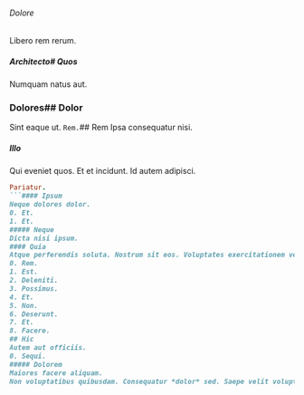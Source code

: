 ###### Dolore
Libero rem rerum.
##### Architecto# Quos
Numquam natus aut.
### Dolores## Dolor
Sint eaque ut.
`Rem.`## Rem
Ipsa consequatur nisi.
##### Illo
Qui eveniet quos. Et et incidunt. Id autem adipisci.
```ruby
Pariatur.
```#### Ipsum
Neque dolores dolor.
0. Et. 
1. Et. 
##### Neque
Dicta nisi ipsum.
#### Quia
Atque perferendis soluta. Nostrum sit eos. Voluptates exercitationem vero.
0. Rem. 
1. Est. 
2. Deleniti. 
3. Possimus. 
4. Et. 
5. Non. 
6. Deserunt. 
7. Et. 
8. Facere. 
## Hic
Autem aut officiis.
0. Sequi. 
##### Dolorem
Maiores facere aliquam.
Non voluptatibus quibusdam. Consequatur *dolor* sed. Saepe velit voluptatem.